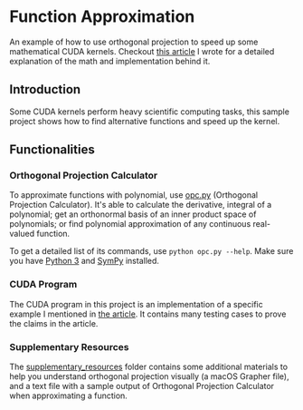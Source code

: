 # Function Approximation

An example of how to use orthogonal projection to speed up some mathematical CUDA kernels. Checkout [this article](http://shuyangsun.com/portfolio/orthogonal-projection-and-parallel-computing.htm) I wrote for a detailed explanation of the math and implementation behind it.

## Introduction

Some CUDA kernels perform heavy scientific computing tasks, this sample project shows how to find alternative functions and speed up the kernel.

## Functionalities

### Orthogonal Projection Calculator

To approximate functions with polynomial, use [opc.py](https://github.com/shuyangsun/Function-Approximation-on-CUDA/blob/master/opc.py) (Orthogonal Projection Calculator). It's able to calculate the derivative, integral of a polynomial; get an orthonormal basis of an inner product space of polynomials; or find polynomial approximation of any continuous  real-valued function.

To get a detailed list of its commands, use `python opc.py --help`. Make sure you have [Python 3](https://www.python.org/) and [SymPy](http://www.sympy.org/en/index.html) installed.

### CUDA Program

The CUDA program in this project is an implementation of a specific example I mentioned in [the article](http://shuyangsun.com/portfolio/orthogonal-projection-and-parallel-computing.htm). It contains many testing cases to prove the claims in the article.

### Supplementary Resources

The [supplementary_resources](https://github.com/shuyangsun/Function-Approximation-on-CUDA/tree/master/supplementary_resources) folder contains some additional materials to help you understand orthogonal projection visually (a macOS Grapher file), and a text file with a sample output of Orthogonal Projection Calculator when approximating a function.

